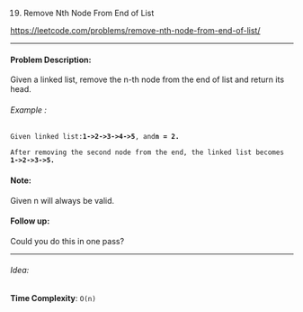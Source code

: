 19. Remove Nth Node From End of List

https://leetcode.com/problems/remove-nth-node-from-end-of-list/

---

#### Problem Description:

Given a linked list, remove the n-th node from the end of list and return its head.

###### Example :

`Given linked list:`**`1->2->3->4->5`**`, and`**`n = 2.`**

`After removing the second node from the end, the linked list becomes` **`1->2->3->5.`**

#### Note:

Given n will always be valid.

#### Follow up:

Could you do this in one pass?

---

###### Idea:

**Time Complexity**: `O(n)`
